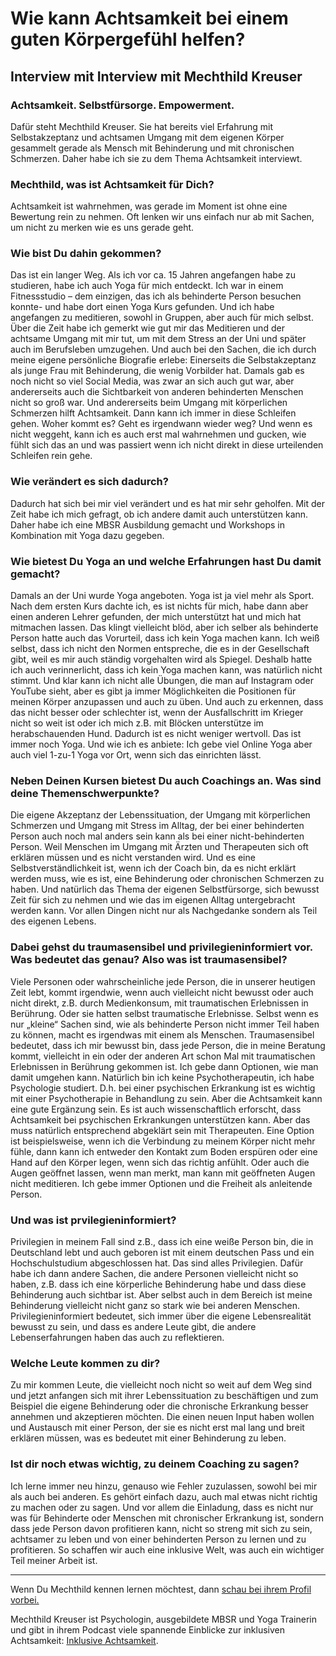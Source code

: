 # Wie kann Achtsamkeit bei einem guten Körpergefühl helfen?
## Interview mit Interview mit Mechthild Kreuser

### Achtsamkeit. Selbstfürsorge. Empowerment.
Dafür steht Mechthild Kreuser. Sie hat bereits viel Erfahrung mit Selbstakzeptanz und achtsamen Umgang mit dem eigenen Körper gesammelt gerade als Mensch mit Behinderung und mit chronischen Schmerzen. Daher habe ich sie zu dem Thema Achtsamkeit interviewt.

### Mechthild, was ist Achtsamkeit für Dich?
Achtsamkeit ist wahrnehmen, was gerade im Moment ist ohne eine Bewertung rein zu nehmen. Oft lenken wir uns einfach nur ab mit Sachen, um nicht zu merken wie es uns gerade geht.

### Wie bist Du dahin gekommen?
Das ist ein langer Weg. Als ich vor ca. 15 Jahren angefangen habe zu studieren, habe ich auch Yoga für mich entdeckt. Ich war in einem Fitnessstudio – dem einzigen, das ich als behinderte Person besuchen konnte- und habe dort einen Yoga Kurs gefunden. Und ich habe angefangen zu meditieren, sowohl in Gruppen, aber auch für mich selbst.
Über die Zeit habe ich gemerkt wie gut mir das Meditieren und der achtsame Umgang mit mir tut, um mit dem Stress an der Uni und später auch im Berufsleben umzugehen. Und auch bei den Sachen, die ich durch meine eigene persönliche Biografie erlebe: Einerseits die Selbstakzeptanz als junge Frau mit Behinderung, die wenig Vorbilder hat. Damals gab es noch nicht so viel Social Media, was zwar an sich auch gut war, aber andererseits auch die Sichtbarkeit von anderen behinderten Menschen nicht so groß war. Und andererseits beim Umgang mit körperlichen Schmerzen hilft Achtsamkeit. Dann kann ich immer in diese Schleifen gehen. Woher kommt es? Geht es irgendwann wieder weg? Und wenn es nicht weggeht, kann ich es auch erst mal wahrnehmen und gucken, wie fühlt sich das an und was passiert wenn ich nicht direkt in diese urteilenden Schleifen rein gehe.

### Wie verändert es sich dadurch?
Dadurch hat sich bei mir viel verändert und es hat mir sehr geholfen. Mit der Zeit habe ich mich gefragt, ob ich andere damit auch unterstützen kann. Daher habe ich eine MBSR Ausbildung gemacht und Workshops in Kombination mit Yoga dazu gegeben.

### Wie bietest Du Yoga an und welche Erfahrungen hast Du damit gemacht?
Damals an der Uni wurde Yoga angeboten. Yoga ist ja viel mehr als Sport. Nach dem ersten Kurs dachte ich, es ist nichts für mich, habe dann aber einen anderen Lehrer gefunden, der mich unterstützt hat und mich hat mitmachen lassen. Das klingt vielleicht blöd, aber ich selber als behinderte Person hatte auch das Vorurteil, dass ich kein Yoga machen kann. Ich weiß selbst, dass ich nicht den Normen entspreche, die es in der Gesellschaft gibt, weil es mir auch ständig vorgehalten wird als Spiegel. Deshalb hatte ich auch verinnerlicht, dass ich kein Yoga machen kann, was natürlich nicht stimmt. Und klar kann ich nicht alle Übungen, die man auf Instagram oder YouTube sieht, aber es gibt ja immer Möglichkeiten die Positionen für meinen Körper anzupassen und auch zu üben. Und auch zu erkennen, dass das nicht besser oder schlechter ist, wenn der Ausfallschritt im Krieger nicht so weit ist oder ich mich z.B. mit Blöcken unterstütze im herabschauenden Hund. Dadurch ist es nicht weniger wertvoll. Das ist immer noch Yoga.
Und wie ich es anbiete: Ich gebe viel Online Yoga aber auch viel 1-zu-1 Yoga vor Ort, wenn sich das einrichten lässt.

### Neben Deinen Kursen bietest Du auch Coachings an. Was sind deine Themenschwerpunkte?
Die eigene Akzeptanz der Lebenssituation, der Umgang mit körperlichen Schmerzen und Umgang mit Stress im Alltag, der bei einer behinderten Person auch noch mal anders sein kann als bei einer nicht-behinderten Person. Weil Menschen im Umgang mit Ärzten und Therapeuten sich oft erklären müssen und es nicht verstanden wird. Und es eine Selbstverständlichkeit ist, wenn ich der Coach bin, da es nicht erklärt werden muss, wie es ist, eine Behinderung oder chronischen Schmerzen zu haben.
Und natürlich das Thema der eigenen Selbstfürsorge, sich bewusst Zeit für sich zu nehmen und wie das im eigenen Alltag untergebracht werden kann. Vor allen Dingen nicht nur als Nachgedanke sondern als Teil des eigenen Lebens.

### Dabei gehst du traumasensibel und privilegieninformiert vor. Was bedeutet das genau? Also was ist traumasensibel?
Viele Personen oder wahrscheinliche jede Person, die in unserer heutigen Zeit lebt, kommt irgendwie, wenn auch vielleicht nicht bewusst oder auch nicht direkt, z.B. durch Medienkonsum, mit traumatischen Erlebnissen in Berührung. Oder sie hatten selbst traumatische Erlebnisse. Selbst wenn es nur „kleine“ Sachen sind, wie als behinderte Person nicht immer Teil haben zu können, macht es irgendwas mit einem als Menschen. Traumasensibel bedeutet, dass ich mir bewusst bin, dass jede Person, die in meine Beratung kommt, vielleicht in ein oder der anderen Art schon Mal mit traumatischen Erlebnissen in Berührung gekommen ist. Ich gebe dann Optionen, wie man damit umgehen kann.
Natürlich bin ich keine Psychotherapeutin, ich habe Psychologie studiert. D.h. bei einer psychischen Erkrankung ist es wichtig mit einer Psychotherapie in Behandlung zu sein. Aber die Achtsamkeit kann eine gute Ergänzung sein. Es ist auch wissenschaftlich erforscht, dass Achtsamkeit bei psychischen Erkrankungen unterstützen kann. Aber das muss natürlich entsprechend abgeklärt sein mit Therapeuten.
Eine Option ist beispielsweise, wenn ich die Verbindung zu meinem Körper nicht mehr fühle, dann kann ich entweder den Kontakt zum Boden erspüren oder eine Hand auf den Körper legen, wenn sich das richtig anfühlt. Oder auch die Augen geöffnet lassen, wenn man merkt, man kann mit geöffneten Augen nicht meditieren. Ich gebe immer Optionen und die Freiheit als anleitende Person.

### Und was ist prvilegieninformiert?
Privilegien in meinem Fall sind z.B., dass ich eine weiße Person bin, die in Deutschland lebt und auch geboren ist mit einem deutschen Pass und ein Hochschulstudium abgeschlossen hat. Das sind alles Privilegien. Dafür habe ich dann andere Sachen, die andere Personen vielleicht nicht so haben, z.B. dass ich eine körperliche Behinderung habe und dass diese Behinderung auch sichtbar ist. Aber selbst auch in dem Bereich ist meine Behinderung vielleicht nicht ganz so stark wie bei anderen Menschen.
Privilegieninformiert bedeutet, sich immer über die eigene Lebensrealität bewusst zu sein, und dass es andere Leute gibt, die andere Lebenserfahrungen haben das auch zu reflektieren.

### Welche Leute kommen zu dir?
Zu mir kommen Leute, die vielleicht noch nicht so weit auf dem Weg sind und jetzt anfangen sich mit ihrer Lebenssituation zu beschäftigen und zum Beispiel die eigene Behinderung oder die chronische Erkrankung besser annehmen und akzeptieren möchten. Die einen neuen Input haben wollen und Austausch mit einer Person, der sie es nicht erst mal lang und breit erklären müssen, was es bedeutet mit einer Behinderung zu leben.

### Ist dir noch etwas wichtig, zu deinem Coaching zu sagen?
Ich lerne immer neu hinzu, genauso wie Fehler zuzulassen, sowohl bei mir als auch bei anderen. Es gehört einfach dazu, auch mal etwas nicht richtig zu machen oder zu sagen.
Und vor allem die Einladung, dass es nicht nur was für Behinderte oder Menschen mit chronischer Erkrankung ist, sondern dass jede Person davon profitieren kann, nicht so streng mit sich zu sein, achtsamer zu leben und von einer behinderten Person zu lernen und zu profitieren. So schaffen wir auch eine inklusive Welt, was auch ein wichtiger Teil meiner Arbeit ist.
___
Wenn Du Mechthild kennen lernen möchtest, dann [schau bei ihrem Profil vorbei.](https://anny.co/b/book/mechthild-kreuser/)

Mechthild Kreuser ist Psychologin, ausgebildete MBSR und Yoga Trainerin und gibt in ihrem Podcast viele spannende Einblicke zur inklusiven Achtsamkeit: [Inklusive Achtsamkeit](https://www.inklusiveachtsamkeit.de/category/podcast/#?).

